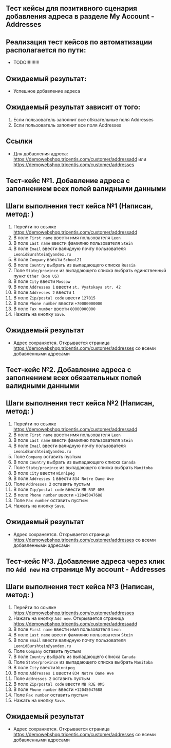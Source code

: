 ## Тест кейсы для позитивного сценария добавления адреса в разделе My Account - Addresses

## Реализация тест кейсов по автоматизации располагается по пути:

- TODO!!!!!!!!!!

## Ожидаемый результат:

- Успешное добавление адреса

## Ожидаемый результат зависит от того:

1) Если пользователь заполнит все обязательные поля Addresses
2) Если пользователь заполнит все поля Addresses

## Ссылки

- Для добавления адреса: https://demowebshop.tricentis.com/customer/addressadd или https://demowebshop.tricentis.com/customer/addresses

## Тест-кейс №1. Добавление адреса с заполнением всех полей валидными данными
## Шаги выполнения тест кейса №1 (Написан, метод: )

1) Перейти по ссылке https://demowebshop.tricentis.com/customer/addressadd
2) В поле `First name` ввести имя пользователя `Leon`
3) В поле `Last name` ввести фамилию пользователя `Stein`
4) В поле `Email` ввести валидную почту пользователя `LeonidBurshtein@yandex.ru`
5) В поле `Company` ввести `School21`
6) В поле `Country` выбрать из выпадающего списка `Russia`
7) Поле `State/province` из выпадающего списка выбрать единственный пункт `Other (Non US)`
8) В поле `City` ввести `Moscow`
9) В поле `Addresses 1` ввести `st. Vyatskaya str. 42`
10) В поле `Addresses 2` ввести `1`
11) В поле `Zip/postal code` ввести `127015`
12) В поле `Phone number` ввести `+70000000000`
13) В поле `Fax number` ввести `80000000000`
14) Нажать на кнопку `Save`.

## Ожидаемый результат
- Адрес сохраняется. Открывается страница https://demowebshop.tricentis.com/customer/addresses со всеми добавленными адресами

## Тест-кейс №2. Добавление адреса с заполнением всех обязательных полей валидными данными
## Шаги выполнения тест кейса №2 (Написан, метод: )

1) Перейти по ссылке https://demowebshop.tricentis.com/customer/addressadd
2) В поле `First name` ввести имя пользователя `Leon`
3) В поле `Last name` ввести фамилию пользователя `Stein`
4) В поле `Email` ввести валидную почту пользователя `LeonidBurshtein@yandex.ru`
5) Поле `Company` оставить пустым
6) В поле `Country` выбрать из выпадающего списка `Canada`
7) Поле `State/province` из выпадающего списка выбрать `Manitoba`
8) В поле `City` ввести `Winnipeg`
9) В поле `Addresses 1` ввести `834 Notre Dame Ave`
10) Поле `Addresses 2` оставить пустым
11) В поле `Zip/postal code` ввести `MB R3E 0M5`
12) В поле `Phone number` ввести `+12045047688`
13) Поле `Fax number` оставить пустым
14) Нажать на кнопку `Save`.

## Ожидаемый результат
- Адрес сохраняется. Открывается страница https://demowebshop.tricentis.com/customer/addresses со всеми добавленными адресами

## Тест-кейс №3. Добавление адреса через клик по `Add new` на странице My account - Addresses
## Шаги выполнения тест кейса №3 (Написан, метод: )

1) Перейти по ссылке https://demowebshop.tricentis.com/customer/addresses
2) Нажать на кнопку `Add new`. Открывается страница https://demowebshop.tricentis.com/customer/addressadd
3) В поле `First name` ввести имя пользователя `Leon`
4) В поле `Last name` ввести фамилию пользователя `Stein`
5) В поле `Email` ввести валидную почту пользователя `LeonidBurshtein@yandex.ru`
6) Поле `Company` оставить пустым 
7) В поле `Country` выбрать из выпадающего списка `Canada`
8) Поле `State/province` из выпадающего списка выбрать `Manitoba`
9) В поле `City` ввести `Winnipeg`
10) В поле `Addresses 1` ввести `834 Notre Dame Ave`
11) Поле `Addresses 2` оставить пустым 
12) В поле `Zip/postal code` ввести `MB R3E 0M5`
13) В поле `Phone number` ввести `+12045047688`
14) Поле `Fax number` оставить пустым 
15) Нажать на кнопку `Save`.

## Ожидаемый результат
- Адрес сохраняется. Открывается страница https://demowebshop.tricentis.com/customer/addresses со всеми добавленными адресами


